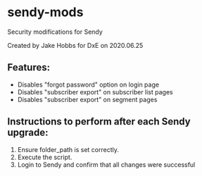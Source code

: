 # sendy-mods
Security modifications for Sendy

Created by Jake Hobbs for DxE on 2020.06.25

## Features:
- Disables "forgot password" option on login page
- Disables "subscriber export" on subscriber list pages
- Disables "subscriber export" on segment pages

## Instructions to perform after each Sendy upgrade:
1. Ensure folder_path is set correctly.
2. Execute the script.
3. Login to Sendy and confirm that all changes were successful

